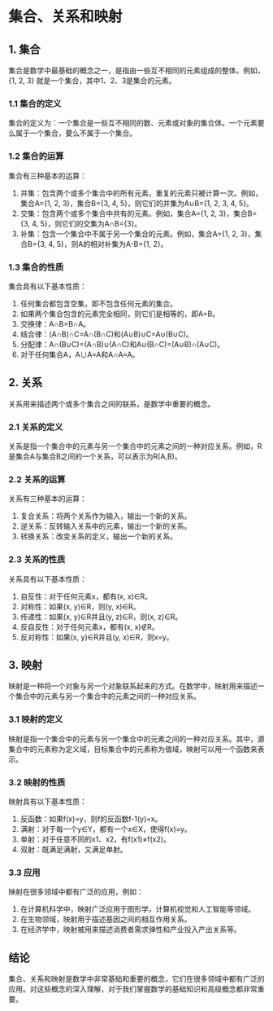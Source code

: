 # 集合、关系和映射

## 1. 集合

集合是数学中最基础的概念之一，是指由一些互不相同的元素组成的整体。例如，{1, 2, 3} 就是一个集合，其中1、2、3是集合的元素。

### 1.1 集合的定义

集合的定义为：一个集合是一些互不相同的数、元素或对象的集合体。一个元素要么属于一个集合，要么不属于一个集合。

### 1.2 集合的运算

集合有三种基本的运算：

1. 并集：包含两个或多个集合中的所有元素，重复的元素只被计算一次。例如，集合A={1, 2, 3}，集合B={3, 4, 5}，则它们的并集为A∪B={1, 2, 3, 4, 5}。
2. 交集：包含两个或多个集合中共有的元素。例如，集合A={1, 2, 3}，集合B={3, 4, 5}，则它们的交集为A∩B={3}。
3. 补集：包含一个集合中不属于另一个集合的元素。例如，集合A={1, 2, 3}，集合B={3, 4, 5}，则A的相对补集为A-B={1, 2}。

### 1.3 集合的性质

集合具有以下基本性质：

1. 任何集合都包含空集，即不包含任何元素的集合。
2. 如果两个集合包含的元素完全相同，则它们是相等的，即A=B。
3. 交换律：A∩B=B∩A。
4. 结合律：(A∩B)∩C=A∩(B∩C)和(A∪B)∪C=A∪(B∪C)。
5. 分配律：A∩(B∪C)=(A∩B)∪(A∩C)和A∪(B∩C)=(A∪B)∩(A∪C)。
6. 对于任何集合A，A∪A=A和A∩A=A。

## 2. 关系

关系用来描述两个或多个集合之间的联系，是数学中重要的概念。

### 2.1 关系的定义

关系是指一个集合中的元素与另一个集合中的元素之间的一种对应关系。例如，R是集合A与集合B之间的一个关系，可以表示为R(A,B)。

### 2.2 关系的运算

关系有三种基本的运算：

1. 复合关系：将两个关系作为输入，输出一个新的关系。
2. 逆关系：反转输入关系中的元素，输出一个新的关系。
3. 转换关系：改变关系的定义，输出一个新的关系。

### 2.3 关系的性质

关系具有以下基本性质：

1. 自反性：对于任何元素x，都有(x, x)∈R。
2. 对称性：如果(x, y)∈R，则(y, x)∈R。
3. 传递性：如果(x, y)∈R并且(y, z)∈R，则(x, z)∈R。
4. 反自反性：对于任何元素x，都有(x, x)∉R。
5. 反对称性：如果(x, y)∈R并且(y, x)∈R，则x=y。

## 3. 映射

映射是一种将一个对象与另一个对象联系起来的方式。在数学中，映射用来描述一个集合中的元素与另一个集合中的元素之间的一种对应关系。

### 3.1 映射的定义

映射是指一个集合中的元素与另一个集合中的元素之间的一种对应关系。其中，源集合中的元素称为定义域，目标集合中的元素称为值域，映射可以用一个函数来表示。

### 3.2 映射的性质

映射具有以下基本性质：

1. 反函数：如果f(x)=y，则f的反函数f-1(y)=x。
2. 满射：对于每一个y∈Y，都有一个x∈X，使得f(x)=y。
3. 单射：对于任意不同的x1、x2，有f(x1)≠f(x2)。
4. 双射：既满足满射，又满足单射。

### 3.3 应用

映射在很多领域中都有广泛的应用，例如：

1. 在计算机科学中，映射广泛应用于图形学，计算机视觉和人工智能等领域。
2. 在生物领域，映射用于描述基因之间的相互作用关系。
3. 在经济学中，映射被用来描述消费者需求弹性和产业投入产出关系等。

## 结论

集合、关系和映射是数学中非常基础和重要的概念，它们在很多领域中都有广泛的应用。对这些概念的深入理解，对于我们掌握数学的基础知识和高级概念都非常重要。